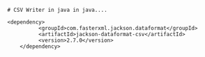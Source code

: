 	# CSV Writer in java in java....

	<dependency>
			  <groupId>com.fasterxml.jackson.dataformat</groupId>
			  <artifactId>jackson-dataformat-csv</artifactId>
			  <version>2.7.0</version>
		</dependency>